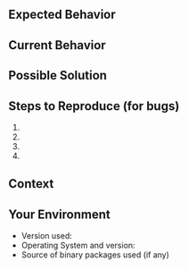 <!--- Things to check before you report a bug

    - Is the issue you are seeing clearly an issue in varnish core or
      could it be a support question? We do not use github issues for
      support questions, please refer to
      http://varnish-cache.org/support/index.html when in doubt.

    - For panics (varnish crashes), bug reports are most useful if

      - you are running recent code
	- ideally master
	- but at least the latest release of a supported version

      - you got
	- debuginfo packages installed when running binaries from packages
	- or have compiled with debug information whenever possible
	  (configure --enable-debugging-symbols)

    If you have considered these recommendations, please go ahead and
    follow this template
-->
<!--- Provide a general summary of the issue in the Title above -->

## Expected Behavior
<!--- Did you check that there are no similar bug reports or pull requests? -->
<!---
    If your panic happens in the child_sigsegv_handler function, look at the
    backtrace to determine whether it is similar to another issue. When in
    doubt, open a new one and it will be closed as a duplicate if needed.
-->
<!--- If you're describing a bug, tell us what should happen -->
<!--- If you're suggesting a change/improvement, tell us how it should work -->
<!---
    If it's a packaging bug (including sysv or systemd services bugs) please
    open an issue on varnishcache/pkg-varnish-cache instead.
-->
<!---
    If it's a feature request, please start a thread on the misc list instead.
    https://www.varnish-cache.org/lists/mailman/listinfo/varnish-misc
-->

## Current Behavior
<!--- If describing a bug, tell us what happens instead of the expected behavior -->
<!--- If suggesting a change/improvement, explain the difference from current behavior -->

## Possible Solution
<!--- Not obligatory, but suggest a fix/reason for the bug, -->
<!--- or ideas how to implement the addition or change -->

## Steps to Reproduce (for bugs)
<!--- Provide a link to a live example, or an unambiguous set of steps to -->
<!--- reproduce this bug. Include code to reproduce, if relevant -->
1.
2.
3.
4.

## Context
<!--- How has this issue affected you? What are you trying to accomplish? -->
<!--- Providing context helps us come up with a solution that is most useful in the real world -->

## Your Environment
<!--- Include as many relevant details about the environment you experienced the bug in -->
* Version used:
* Operating System and version:
* Source of binary packages used (if any)
